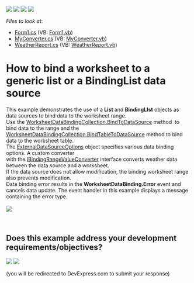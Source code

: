 <!-- default badges list -->
![](https://img.shields.io/endpoint?url=https://codecentral.devexpress.com/api/v1/VersionRange/128613489/16.2.6%2B)
[![](https://img.shields.io/badge/Open_in_DevExpress_Support_Center-FF7200?style=flat-square&logo=DevExpress&logoColor=white)](https://supportcenter.devexpress.com/ticket/details/T480285)
[![](https://img.shields.io/badge/📖_How_to_use_DevExpress_Examples-e9f6fc?style=flat-square)](https://docs.devexpress.com/GeneralInformation/403183)
[![](https://img.shields.io/badge/💬_Leave_Feedback-feecdd?style=flat-square)](#does-this-example-address-your-development-requirementsobjectives)
<!-- default badges end -->
<!-- default file list -->
*Files to look at*:

* [Form1.cs](./CS/DataBindingToListExample/Form1.cs) (VB: [Form1.vb](./VB/DataBindingToListExample/Form1.vb))
* [MyConverter.cs](./CS/DataBindingToListExample/MyConverter.cs) (VB: [MyConverter.vb](./VB/DataBindingToListExample/MyConverter.vb))
* [WeatherReport.cs](./CS/DataBindingToListExample/WeatherReport.cs) (VB: [WeatherReport.vb](./VB/DataBindingToListExample/WeatherReport.vb))
<!-- default file list end -->
# How to bind a worksheet to a generic list or a BindingList data source


This example demonstrates the use of a <strong>List<T> </strong>and <strong>BindingLIst<T></strong> objects as data sources to bind data to the worksheet range. <br>Use the <a href="http://help.devexpress.com/#CoreLibraries/DevExpressSpreadsheetWorksheetDataBindingCollection_BindToDataSourcetopic">WorksheetDataBindingCollection.BindToDataSource</a> method  to bind data to the range and the <a href="http://help.devexpress.com/#CoreLibraries/DevExpressSpreadsheetWorksheetDataBindingCollection_BindTableToDataSourcetopic">WorksheetDataBindingCollection.BindTableToDataSource</a> method to bind data to the worksheet table. <br>The <a href="http://help.devexpress.com/#CoreLibraries/clsDevExpressSpreadsheetExternalDataSourceOptionstopic">ExternalDataSourceOptions</a> object specifies various data binding options. A custom converter with the <a href="http://help.devexpress.com/#CoreLibraries/clsDevExpressSpreadsheetIBindingRangeValueConvertertopic">IBindingRangeValueConverter</a> interface converts weather data between the data source and a worksheet. <br>If the data source does not allow modification, the binding worksheet range also prevents modification. <br>Data binding error results in the <strong>WorksheetDataBinding.Error</strong> event and cancels data update. The event handler in this example displays a message containing the error type.<br><br><img src="https://raw.githubusercontent.com/DevExpress-Examples/how-to-bind-a-worksheet-to-a-generic-list-or-a-bindinglist-data-source-t480285/16.2.6+/media/1cc2cbf3-1f7e-11e7-80bf-00155d62480c.png">

<br/>


<!-- feedback -->
## Does this example address your development requirements/objectives?

[<img src="https://www.devexpress.com/support/examples/i/yes-button.svg"/>](https://www.devexpress.com/support/examples/survey.xml?utm_source=github&utm_campaign=how-to-bind-a-worksheet-to-a-generic-list-or-a-bindinglist-data-source&~~~was_helpful=yes) [<img src="https://www.devexpress.com/support/examples/i/no-button.svg"/>](https://www.devexpress.com/support/examples/survey.xml?utm_source=github&utm_campaign=how-to-bind-a-worksheet-to-a-generic-list-or-a-bindinglist-data-source&~~~was_helpful=no)

(you will be redirected to DevExpress.com to submit your response)
<!-- feedback end -->
